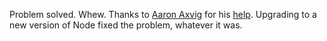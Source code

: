 Problem solved. Whew. Thanks to <a href="https://github.com/aaronaxvig">Aaron Axvig</a> for his <a href="https://github.com/scripting/Scripting-News/issues/172#issuecomment-629856375">help</a>. Upgrading to a new version of Node fixed the problem, whatever it was. 
